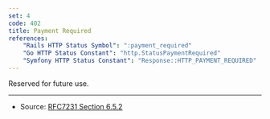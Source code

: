 ```yaml
---
set: 4
code: 402
title: Payment Required
references:
    "Rails HTTP Status Symbol": ":payment_required"
    "Go HTTP Status Constant": "http.StatusPaymentRequired"
    "Symfony HTTP Status Constant": "Response::HTTP_PAYMENT_REQUIRED"
---
```


Reserved for future use.

---

* Source: [RFC7231 Section 6.5.2][1]

[1]: <http://tools.ietf.org/html/rfc7231#section-6.5.2>
